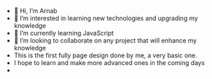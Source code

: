 - 👋 Hi, I’m Arnab
- 👀 I’m interested in learning new technologies and upgrading my knowledge
- 🌱 I’m currently learning JavaScript
- 💞️ I’m looking to collaborate on any project that will enhance my knowledge
- This is the first fully page design done by me, a very basic one.
- I hope to learn and make more advanced ones in the coming days
- 



